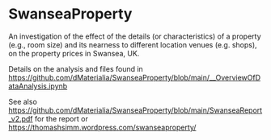 # SwanseaProperty

An investigation of the effect of the details (or characteristics) of a property (e.g., room size) and its nearness to different location venues (e.g. shops), on the property prices in Swansea, UK. 

Details on the analysis and files found in https://github.com/dMaterialia/SwanseaProperty/blob/main/__OverviewOfDataAnalysis.ipynb

See also https://github.com/dMaterialia/SwanseaProperty/blob/main/SwanseaReport_v2.pdf for the report or https://thomashsimm.wordpress.com/swanseaproperty/
